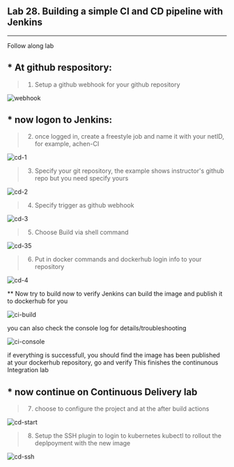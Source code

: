 ## Lab 28. Building a simple CI and CD pipeline with Jenkins
___

Follow along lab

## * At github respository:

> 1. Setup a github webhook for your github repository

![webhook](https://github.com/alexchenuw/devopslabs/blob/main/Lab-28/lab28-1-webook.png)

## * now logon to Jenkins:

> 2. once logged in, create a freestyle job and name it with your netID, for example, achen-CI

![cd-1](https://github.com/alexchenuw/devopslabs/blob/main/Lab-28/lab28-ci-1.png)


> 3. Specify your git repository, the example shows instructor's github repo but you need specify yours

![cd-2](https://github.com/alexchenuw/devopslabs/blob/main/Lab-28/lab-28-ci-2.png)


> 4. Specify trigger as github webhook

![cd-3](https://github.com/alexchenuw/devopslabs/blob/main/Lab-28/lab-28-ci-3.png)

> 5. Choose Build via shell command

![cd-35](https://github.com/alexchenuw/devopslabs/blob/main/Lab-28/lab-28-ci-35.png)


> 6. Put in docker commands and dockerhub login info to your repository

![cd-4](https://github.com/alexchenuw/devopslabs/blob/main/Lab-28/lab-28-ci-4.png)



** Now try to build now to verify Jenkins can build the image and publish it to dockerhub for you

![ci-build](https://github.com/alexchenuw/devopslabs/blob/main/Lab-28/lab-28-ci-build.png)

you can also check the console log for details/troubleshooting

![ci-console](https://github.com/alexchenuw/devopslabs/blob/main/Lab-28/lab-28-ci-console.png)

if everything is successfull, you should find the image has been published at your dockerhub repository, go and verify
This finishes the continunous Integration lab


## * now continue on Continuous Delivery lab

> 7. choose to configure the project and at the after build actions

![cd-start](https://github.com/alexchenuw/devopslabs/blob/main/Lab-28/lab28-cd-start.png)

> 8. Setup the SSH plugin to login to kubernetes kubectl to rollout the deplpoyment with the new image

![cd-ssh](https://github.com/alexchenuw/devopslabs/blob/main/Lab-28/lab-28-cd-ssh.png)
